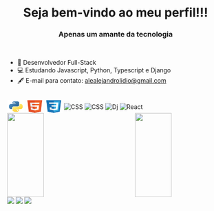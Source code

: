 <h1 align="center"> Seja bem-vindo ao meu perfil!!!</h1>
<h3 align="center">Apenas um amante da tecnologia</h3>
<br> 

- 🤖 Desenvolvedor Full-Stack
- 💻 Estudando Javascript, Python, Typescript e Django
- 🖋️ E-mail para contato: alealejandrolidio@gmail.com
  

<div style="display: inline_block"><br>
  <img align="center" alt="Python" height="30" width="40" src="https://raw.githubusercontent.com/devicons/devicon/master/icons/python/python-original.svg">
  <img align="center" alt="HTML" height="30" width="40" src="https://raw.githubusercontent.com/devicons/devicon/master/icons/html5/html5-original.svg">
  <img align="center" alt="CSS" height="30" width="40" src="https://raw.githubusercontent.com/devicons/devicon/master/icons/css3/css3-original.svg">
  <img align="center" alt="CSS" height="30" width="40" src="https://cdn.jsdelivr.net/gh/devicons/devicon@latest/icons/vscode/vscode-original.svg" >
  <img align="center" alt="CSS" height="30" width="40" src="https://cdn.jsdelivr.net/gh/devicons/devicon@latest/icons/typescript/typescript-original.svg">
  <img align="center" alt="Dj" height="30" width="40" src="https://devicon-website.vercel.app/api/django/plain.svg">
  <img align="center" alt="React" height="30" width="40" src="https://devicon-website.vercel.app/api/react/original.svg">

          
</div>
 <div style="display: flex; justify-content: space-between; align-items: center;">
    <img width="41%" height="195px" src="https://github-readme-stats.vercel.app/api?username=Alejandroo19&show_icons=true&hide_border=true&theme=dark" />
    <img width="41%" height="195px" src="https://github-readme-stats.vercel.app/api/top-langs/?username=Alejandroo19&layout=compact&hide=GDscript,c%2B%2B,C,HTML,CSS&hide_border=true&theme=dark" />
</div>
<div> 
   <a href = "mailto:alealejandrolidio@gmail.com"><img src="https://img.shields.io/badge/-Gmail-%23333?style=for-the-badge&logo=gmail&logoColor=white" target="_blank"></a>
  <a href="https://www.linkedin.com/in/alejandro-souza-030204e8/" target="_blank"><img src="https://img.shields.io/badge/-LinkedIn-%230077B5?style=for-the-badge&logo=linkedin&logoColor=white" target="_blank"></a>  
  <a href= "" target="_blank"><img src="https://img.shields.io/badge/Microsoft_Outlook-0078D4?style=for-the-badge&logo=microsoft-outlook&logoColor=white"></a>
</div>
